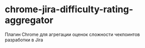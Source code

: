 # chrome-jira-difficulty-rating-aggregator
Плагин Chrome для агрегации оценок сложности чекпоинтов разработки в Jira
